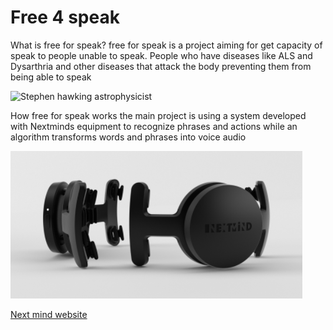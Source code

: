 # Free 4 speak

What is free for speak?
free for speak is a project aiming for get capacity of speak
to people unable to speak.
People who have diseases like ALS and Dysarthria and other 
diseases that attack the body preventing them from being able to speak

![Stephen hawking astrophysicist]()

How free for speak works 
the main project is using a system 
developed with Nextminds equipment to recognize phrases and actions 
while an algorithm transforms words and phrases into voice audio

![Nextmind](https://github.com/LyeZinho/free4speak/blob/main/src/images/nextminds.png)


[Next mind website](https://www.next-mind.com)

